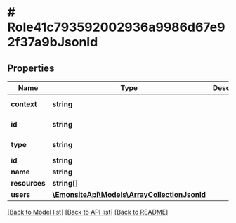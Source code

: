 # # Role41c793592002936a9986d67e92f37a9bJsonld

## Properties

Name | Type | Description | Notes
------------ | ------------- | ------------- | -------------
**context** | **string** |  | [optional] [readonly]
**id** | **string** |  | [optional] [readonly]
**type** | **string** |  | [optional] [readonly]
**id** | **string** |  | [optional]
**name** | **string** |  | [optional]
**resources** | **string[]** |  | [optional]
**users** | [**\EmonsiteApi\Models\ArrayCollectionJsonld**](ArrayCollectionJsonld.md) |  | [optional]

[[Back to Model list]](../../README.md#models) [[Back to API list]](../../README.md#endpoints) [[Back to README]](../../README.md)
